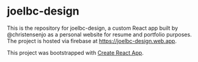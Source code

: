 # joelbc-design

This is the repository for joelbc-design, a custom React app built by @christensenjo as a personal website for resume and portfolio purposes. The project is hosted via firebase at https://joelbc-design.web.app.

This project was bootstrapped with [Create React App](https://github.com/facebook/create-react-app).
